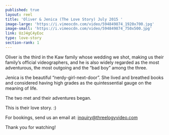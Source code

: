 ```yaml
---
published: true
layout: reel
title: 'Oliver & Jenica (The Love Story) July 2015 '
image-large: 'https://i.vimeocdn.com/video/594849874_1920x700.jpg'
image-small: 'https://i.vimeocdn.com/video/594849874_750x500.jpg'
link: UzJ4gC4yEoc
type: love-story
section-rank: 1
---
```

Oliver is the third in the Kaw family whose wedding we shot, making us their family’s official videographers, and he is also widely regarded as the most adventurous, the most outgoing and the “bad boy” among the three.

Jenica is the beautiful “nerdy-girl-next-door”. She lived and breathed books and considered having high grades as the quintessential gauge on the meaning of life.

The two met and their adventures began.

This is their love story. :)

For bookings, send us an email at: inquiry@threelogyvideo.com

Thank you for watching!
